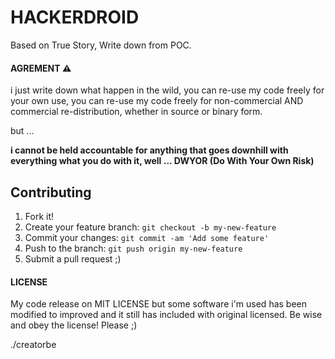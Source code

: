 HACKERDROID
===========
Based on True Story, Write down from POC.

#### AGREMENT :warning:

i just write down what happen in the wild, you can re-use my code freely for your own use,
you can re-use my code freely for non-commercial AND commercial re-distribution, whether in source or binary form.

but ...

<b>i cannot be held accountable for anything that goes downhill with everything what you do with it, well ... DWYOR (Do With Your Own Risk)</b>

## Contributing

1. Fork it!
2. Create your feature branch: `git checkout -b my-new-feature`
3. Commit your changes: `git commit -am 'Add some feature'`
4. Push to the branch: `git push origin my-new-feature`
5. Submit a pull request ;)

#### LICENSE

My code release on MIT LICENSE but some software i'm used has been modified to improved and it still has included with original licensed. Be wise and obey the license! Please ;)

./creatorbe
